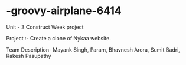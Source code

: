 # -groovy-airplane-6414
Unit - 3 Construct Week project

Project :- Create a clone of Nykaa website.

Team Description-
Mayank Singh, 
Param,
Bhavnesh Arora,
Sumit Badri,
Rakesh Pasupathy
